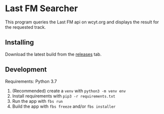 # Last FM Searcher

This program queries the Last FM api on wcyt.org and displays the result for the requested track.

## Installing

Download the latest build from the [releases](../-/tags) tab.

## Development

Requirements: Python 3.7

1. (Recommended) create a `venv` with `python3 -m venv env`
2. Install requirements with `pip3 -r requirements.txt`
3. Run the app with `fbs run`
4. Build the app with `fbs freeze` and/or `fbs installer`